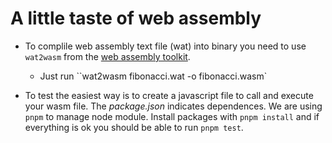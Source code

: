 # A little taste of web assembly

- To complile web assembly text file (wat) into binary you need to use `wat2wasm`
  from the [web assembly toolkit](https://github.com/WebAssembly/wabt).
    - Just run ``wat2wasm fibonacci.wat -o fibonacci.wasm`

- To test the easiest way is to create a javascript file to call and execute your wasm
  file. The *package.json* indicates dependences. We are using `pnpm` to manage node
  module. Install packages with `pnpm install` and if everything is ok you should be able
  to run `pnpm test`.
